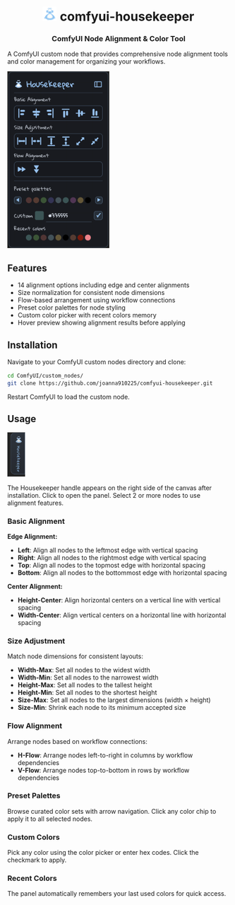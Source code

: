 <div align="center">

# <img src="icons/housekeeper.svg" alt="Housekeeper" height="32"> comfyui-housekeeper
### ComfyUI Node Alignment & Color Tool

</div>

A ComfyUI custom node that provides comprehensive node alignment tools and color management for organizing your workflows.

<img src="doc/housekeeper-panel.png" alt="Housekeeper Panel" height="400">

## Features

- 14 alignment options including edge and center alignments
- Size normalization for consistent node dimensions
- Flow-based arrangement using workflow connections
- Preset color palettes for node styling
- Custom color picker with recent colors memory
- Hover preview showing alignment results before applying

## Installation

Navigate to your ComfyUI custom nodes directory and clone:

```bash
cd ComfyUI/custom_nodes/
git clone https://github.com/joanna910225/comfyui-housekeeper.git
```

Restart ComfyUI to load the custom node.

## Usage

<img src="doc/housekeeper-handler.png" alt="Housekeeper Handler" height="100">

The Housekeeper handle appears on the right side of the canvas after installation. Click to open the panel. Select 2 or more nodes to use alignment features.

### Basic Alignment

**Edge Alignment:**
- **Left**: Align all nodes to the leftmost edge with vertical spacing
- **Right**: Align all nodes to the rightmost edge with vertical spacing
- **Top**: Align all nodes to the topmost edge with horizontal spacing
- **Bottom**: Align all nodes to the bottommost edge with horizontal spacing

**Center Alignment:**
- **Height-Center**: Align horizontal centers on a vertical line with vertical spacing
- **Width-Center**: Align vertical centers on a horizontal line with horizontal spacing

### Size Adjustment

Match node dimensions for consistent layouts:
- **Width-Max**: Set all nodes to the widest width
- **Width-Min**: Set all nodes to the narrowest width
- **Height-Max**: Set all nodes to the tallest height
- **Height-Min**: Set all nodes to the shortest height
- **Size-Max**: Set all nodes to the largest dimensions (width × height)
- **Size-Min**: Shrink each node to its minimum accepted size

### Flow Alignment

Arrange nodes based on workflow connections:
- **H-Flow**: Arrange nodes left-to-right in columns by workflow dependencies
- **V-Flow**: Arrange nodes top-to-bottom in rows by workflow dependencies

### Preset Palettes

Browse curated color sets with arrow navigation. Click any color chip to apply it to all selected nodes.

### Custom Colors

Pick any color using the color picker or enter hex codes. Click the checkmark to apply.

### Recent Colors

The panel automatically remembers your last used colors for quick access.
